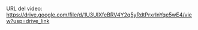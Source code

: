 URL del video: https://drive.google.com/file/d/1U3UIXfeBRV4Y2q5yRdtPrxrInYqe5wE4/view?usp=drive_link
